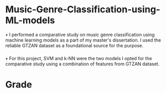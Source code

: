 # Music-Genre-Classification-using-ML-models
• I performed a comparative study on music genre classification using machine learning models as a part of my master's dissertation. I used the reliable GTZAN dataset as a foundational source for the purpose.
###
• For this project, SVM and k-NN were the two models I opted for the comparative study using a combination of features from GTZAN dataset.

# Grade
